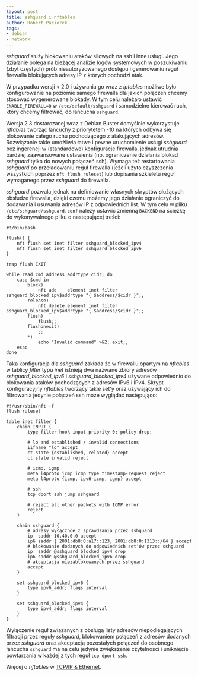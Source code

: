```yaml
---
layout: post
title: sshguard i nftables
author: Robert Paciorek
tags:
- debian
- network
---
```


*sshguard* służy blokowaniu ataków siłowych na ssh i inne usługi.
Jego działanie polega na bieżącej analizie logów systemowych w poszukiwaniu (zbyt częstych) prób nieautoryzowanego dostępu i generowaniu reguł firewalla blokujących adresy IP z których pochodzi atak.

W przypadku wersji &lt; 2.0 i używania go wraz z *iptables* możliwe było konfigurowanie na poziomie samego firewalla dla jakich połączeń chcemy stosować wygenerowane blokady.
W tym celu należało ustawić `ENABLE_FIREWALL=0` w `/etc/default/sshguard` i samodzielne kierować ruch, który chcemy filtrować, do łańcucha `sshguard`.

Wersja 2.3 dostarczanej wraz z Debian Buster domyślnie wykorzystuje *nftables* tworząc łańcuchy z priorytetem -10 na których odbywa się blokowanie całego ruchu pochodzącego z atakujących adresów.
Rozwiązanie takie umożliwia łatwe i pewne uruchomienie usługi *sshguard* bez ingerencji w (standardowe) konfiguracje firewalla, jednak utrudnia bardziej zaawansowane ustawienia (np. ograniczenie działania blokad *sshguard* tylko do nowych połączeń ssh).
Wymaga też restartowania *sshguard* po przeładowaniu reguł firewalla (jeżeli użyto czyszczenia wszystkich poprzez `nft flush ruleset`) lub dopisania szkieletu reguł wymaganego przez *sshguard* do firewalla.

*sshguard* pozwala jednak na definiowanie własnych skryptów służących obsłudze firewalla, dzięki czemu możemy jego działanie ograniczyć do dodawania i usuwania adresów IP z odpowiednich list.
W tym celu w pliku `/etc/sshguard/sshguard.conf` należy ustawić zmienną `BACKEND` na ścieżkę do wykonywalnego pliku o następującej treści:

	#!/bin/bash
	
	flush() {
		nft flush set inet filter sshguard_blocked_ipv4
		nft flush set inet filter sshguard_blocked_ipv6
	}
	
	trap flush EXIT
	
	while read cmd address addrtype cidr; do
		case $cmd in
			block)
				nft add    element inet filter sshguard_blocked_ipv$addrtype "{ $address/$cidr }";;
			release)
				nft delete element inet filter sshguard_blocked_ipv$addrtype "{ $address/$cidr }";;
			flush)
				flush;;
			flushonexit)
				;;
			*)
				echo "Invalid command" >&2; exit;;
		esac
	done

Taka konfiguracja dla *sshguard* zakłada że w firewallu opartym na *nftables* w tablicy *filter* typu *inet* istnieją dwa nazwane zbiory adresów *sshguard_blocked_ipv6* i *sshguard_blocked_ipv4* używane odpowiednio do blokowania ataków pochodzących z adresów IPv6 i IPv4.
Skrypt konfiguracyjny *nftables* tworzący takie set'y oraz używający ich do filtrowania jedynie połączeń ssh może wyglądać następująco:

	#!/usr/sbin/nft -f
	flush ruleset
	
	table inet filter {
		chain INPUT {
			type filter hook input priority 0; policy drop;
			
			# lo and established / invalid connections
			iifname "lo" accept
			ct state {established, related} accept
			ct state invalid reject
			
			# icmp, igmp
			meta l4proto icmp icmp type timestamp-request reject
			meta l4proto {icmp, ipv6-icmp, igmp} accept
			
			# ssh
			tcp dport ssh jump sshguard
			
			# reject all other packets with ICMP error
			reject
		}
		
		chain sshguard {
			# adresy wyłącznoe z sprawdzania przez sshguard
			ip  saddr 10.40.0.0 accept
			ip6 saddr { 2001:db8:0:a17::123, 2001:db8:0:1313::/64 } accept
			# blokowanie dodanych do odpowiednich set'ów przez sshguard
			ip  saddr @sshguard_blocked_ipv4 drop
			ip6 saddr @sshguard_blocked_ipv6 drop
			# akceptacja niezablokowanych przez sshguard
			accept
		}
		
		set sshguard_blocked_ipv6 {
			type ipv6_addr; flags interval
		}
		
		set sshguard_blocked_ipv4 {
			type ipv4_addr; flags interval
		}
	}

Wyłączenie reguł związanych z obsługą listy adresów niepodlegających filtracji przez reguły *sshguard*, blokowaniem połączeń z adresów dodanych przez *sshguard* oraz akceptacją pozostałych połączeń do osobnego łańcucha `sshguard` ma na celu jedynie zwiększenie czytelności i uniknięcie powtarzania w każdej z tych reguł `tcp dport ssh`.

Więcej o *nftables* w [TCP/IP &amp; Ethernet](http://www.opcode.eu.org/Sieci.pdf).
